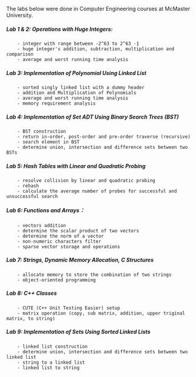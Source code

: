 The labs below were done in Computer Engineering courses at McMaster University.

##### Lab 1 & 2:  Operations with Huge Integers:
        - integer with range between -2^63 to 2^63 -1
        - huge integer's addition, subtraction, multiplication and comparison
        - average and worst running time analysis

##### Lab 3:  Implementation of Polynomial Using Linked List
        - sorted singly linked list with a dummy header
        - addition and Multiplication of Polynomials
        - average and worst running time analysis
        - memory requirement analysis

##### Lab 4:  Implementation of Set ADT Using Binary Search Trees (BST)
        - BST construction
        - return in-order, post-order and pre-order traverse (recursive)
        - search element in BST
        - determine union, intersection and difference sets between two BSTs
        
##### Lab 5:  Hash Tables with Linear and Quadratic Probing
        - resolve collision by linear and quadratic probing
        - rehash
        - calculate the average number of probes for successful and unsuccessful search
        
##### Lab 6:  Functions and Arrays：
        - vectors addition
        - determine the scalar product of two vectors  
        - determine the norm of a vector
        - non-numeric characters filter
        - sparse vector storage and operations
        
##### Lab 7:  Strings, Dynamic Memory Allocation, C Structures   
        - allocate memory to store the combination of two strings
        - object-oriented programming
        
##### Lab 8:  C++ Classes
        - CUTE (C++ Unit Testing Easier) setup
        - matrix operation (copy, sub matrix, addition, upper triginal matrix, to string)

##### Lab 9:  Implementation of Sets Using Sorted Linked Lists
        - linked list construction
        - determine union, intersection and difference sets between two linked list
        - string to a linked list
        - linked list to string
        
